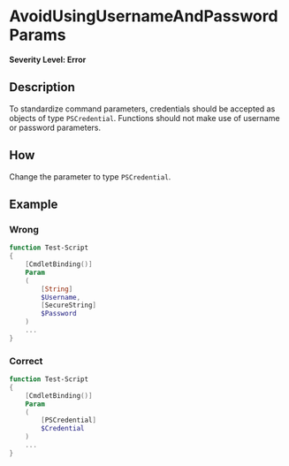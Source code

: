 # AvoidUsingUsernameAndPasswordParams

**Severity Level: Error**

## Description

To standardize command parameters, credentials should be accepted as objects of type ```PSCredential```. Functions should not make use of username or password parameters.

## How

Change the parameter to type ```PSCredential```.

## Example

### Wrong

``` PowerShell
function Test-Script
{
    [CmdletBinding()]
    Param
    (
        [String]
        $Username,
        [SecureString]
        $Password
    )
    ...
}
```

### Correct

``` PowerShell
function Test-Script
{
    [CmdletBinding()]
    Param
    (
        [PSCredential]
        $Credential
    )
    ...
}
```
